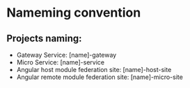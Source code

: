 # Nameming convention

## Projects naming:

- Gateway Service: [name]-gateway
- Micro Service: [name]-service
- Angular host module federation site: [name]-host-site
- Angular remote module federation site: [name]-micro-site
